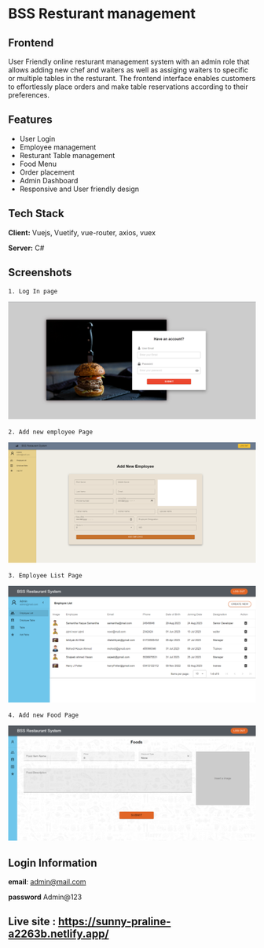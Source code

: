 
# BSS Resturant management


## Frontend
User Friendly online resturant management system with an admin role that allows adding new chef and waiters as well as assiging waiters to specific or multiple tables in the resturant. The frontend interface enables customers to effortlessly place orders and make table reservations according to their preferences. 


## Features

- User Login
- Employee management
- Resturant Table management
- Food Menu
- Order placement
- Admin Dashboard
- Responsive and User friendly design


## Tech Stack

**Client:** Vuejs, Vuetify, vue-router, axios, vuex

**Server:** C#


## Screenshots
    1. Log In page

![App Screenshot](src/assets/projectImages/login.png)

    2. Add new employee Page

![App Screenshot](src/assets/projectImages/add-employee.png)

    3. Employee List Page
    
![App Screenshot](src/assets/projectImages/employee-list.png)

    4. Add new Food Page
    
![App Screenshot](src/assets/projectImages/add-food.png)
## Login Information
**email**: admin@mail.com

**password** Admin@123





## Live site : https://sunny-praline-a2263b.netlify.app/



